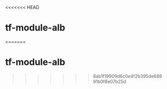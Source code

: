 <<<<<<< HEAD
# tf-module-alb
=======
# tf-module-alb
>>>>>>> 8ab1f19909d6c0e4f2b395de68891b0f8e07b25d
